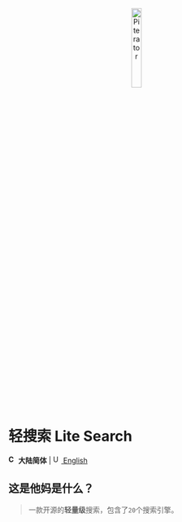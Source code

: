 <p align="center">
  <a href="https://github.com/piterator-org"><img src="https://static.piterator.com/logo.min.svg" alt="Piterator" width="20%"></a>
</p>

# 轻搜索 Lite Search
**<img src="http://s.oier.in/cn.png" width="16" alt="CN" /> 大陆简体** | [<img src="http://s.oier.in/us.png" width="16" alt="US" /> English](README.en-us.md)
## 这是他妈是什么？
> 一款开源的**轻量级**搜索，包含了``20``个搜索引擎。
